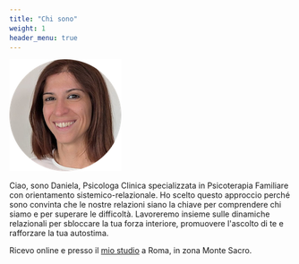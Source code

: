 ```yaml
---
title: "Chi sono"
weight: 1
header_menu: true
---
```



![Daniela Ledonne](images/daniela_cropped_image.png)

Ciao, sono Daniela, Psicologa Clinica specializzata in Psicoterapia Familiare con orientamento sistemico-relazionale.
Ho scelto questo approccio perché sono convinta che le nostre relazioni siano la chiave per comprendere chi siamo e per superare le difficoltà. Lavoreremo insieme sulle dinamiche relazionali per sbloccare la tua forza interiore, promuovere l'ascolto di te e rafforzare la tua autostima.

Ricevo online e presso il [mio studio](https://maps.app.goo.gl/xZhZFMNtgV753ZXF6) a Roma, in zona Monte Sacro.
